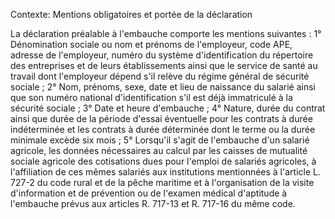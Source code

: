 Contexte: Mentions obligatoires et portée de la déclaration

La déclaration préalable à l'embauche comporte les mentions suivantes : 1° Dénomination sociale ou nom et prénoms de l'employeur, code APE, adresse de l'employeur, numéro du système d'identification du répertoire des entreprises et de leurs établissements ainsi que le service de santé au travail dont l'employeur dépend s'il relève du régime général de sécurité sociale ; 2° Nom, prénoms, sexe, date et lieu de naissance du salarié ainsi que son numéro national d'identification s'il est déjà immatriculé à la sécurité sociale ; 3° Date et heure d'embauche ; 4° Nature, durée du contrat ainsi que durée de la période d'essai éventuelle pour les contrats à durée indéterminée et les contrats à durée déterminée dont le terme ou la durée minimale excède six mois ; 5° Lorsqu'il s'agit de l'embauche d'un salarié agricole, les données nécessaires au calcul par les caisses de mutualité sociale agricole des cotisations dues pour l'emploi de salariés agricoles, à l'affiliation de ces mêmes salariés aux institutions mentionnées à l'article L. 727-2 du code rural et de la pêche maritime et à l'organisation de la visite d'information et de prévention ou de l'examen médical d'aptitude à l'embauche prévus aux articles R. 717-13 et R. 717-16 du même code.